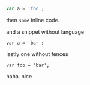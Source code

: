 ```js
var a = 'foo';
```

then `some` inline code.

and a snippet without language

```
var a = 'bar';
```

lastly one without fences

    var foo = 'bar';

haha. nice
